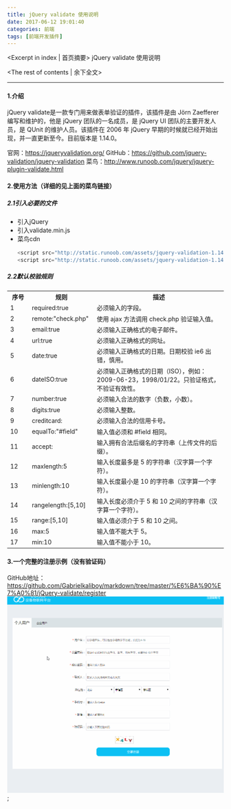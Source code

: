 ```yaml
---
title: jQuery validate 使用说明
date: 2017-06-12 19:01:40
categories: 前端
tags: [前端开发插件]
---
```

<Excerpt in index | 首页摘要> 
jQuery validate 使用说明
<!-- more -->
<The rest of contents | 余下全文>

-----
#### 1.介绍
jQuery validate是一款专门用来做表单验证的插件，该插件是由 Jörn Zaefferer 编写和维护的，他是 jQuery 团队的一名成员，是 jQuery UI 团队的主要开发人员，是 QUnit 的维护人员。该插件在 2006 年 jQuery 早期的时候就已经开始出现，并一直更新至今。目前版本是 1.14.0。

官网：https://jqueryvalidation.org/
GitHub：https://github.com/jquery-validation/jquery-validation
菜鸟：http://www.runoob.com/jquery/jquery-plugin-validate.html

#### 2.使用方法（详细的见上面的菜鸟链接）
##### 2.1引入必要的文件
- 引入jQuery
- 引入validate.min.js
- 菜鸟cdn
	```javascript
	<script src="http://static.runoob.com/assets/jquery-validation-1.14.0/lib/jquery.js"></script>
	<script src="http://static.runoob.com/assets/jquery-validation-1.14.0/dist/jquery.validate.min.js"></script>
	```

##### 2.2默认校验规则
<table class="reference">
<tbody><tr>
	<th width="10%">序号</th>
	<th width="30%">规则</th>
    <th width="60%">描述</th>
</tr>
<tr>
	<td>1</td>
    <td>required:true</td>
	<td>必须输入的字段。</td>
</tr>
<tr>
	<td>2</td>
    <td>remote:"check.php"</td>
	<td>使用 ajax 方法调用 check.php 验证输入值。</td>
</tr>
<tr>
	<td>3</td>
    <td>email:true</td>
	<td>必须输入正确格式的电子邮件。</td>
</tr>
<tr>
	<td>4</td>
    <td>url:true</td>
	<td>必须输入正确格式的网址。</td>
</tr>
<tr>
	<td>5</td>
    <td>date:true</td>
	<td>必须输入正确格式的日期。日期校验 ie6 出错，慎用。</td>
</tr>
<tr>
	<td>6</td>
    <td>dateISO:true</td>
	<td>必须输入正确格式的日期（ISO），例如：2009-06-23，1998/01/22。只验证格式，不验证有效性。</td>
</tr>
<tr>
	<td>7</td>
    <td>number:true</td>
	<td>必须输入合法的数字（负数，小数）。</td>
</tr>
<tr>
	<td>8</td>
    <td>digits:true</td>
	<td>必须输入整数。</td>
</tr>
<tr>
	<td>9</td>
    <td>creditcard:</td>
	<td>必须输入合法的信用卡号。</td>
</tr>
<tr>
	<td>10</td>
    <td>equalTo:"#field"</td>
	<td>输入值必须和 #field 相同。</td>
</tr>
<tr>
	<td>11</td>
    <td>accept:</td>
	<td>输入拥有合法后缀名的字符串（上传文件的后缀）。</td>
</tr>
<tr>
	<td>12</td>
    <td>maxlength:5</td>
	<td>输入长度最多是 5 的字符串（汉字算一个字符）。</td>
</tr>
<tr>
	<td>13</td>
    <td>minlength:10</td>
	<td>输入长度最小是 10 的字符串（汉字算一个字符）。</td>
</tr>
<tr>
	<td>14</td>
    <td>rangelength:[5,10]</td>
	<td>输入长度必须介于 5 和 10 之间的字符串（汉字算一个字符）。</td>
</tr>
<tr>
	<td>15</td>
    <td>range:[5,10]</td>
	<td>输入值必须介于 5 和 10 之间。</td>
</tr>
<tr>
	<td>16</td>
    <td>max:5</td>
	<td>输入值不能大于 5。</td>
</tr>
<tr>
	<td>17</td>
    <td>min:10</td>
	<td>输入值不能小于 10。</td>
</tr>
</tbody></table>


#### 3.一个完整的注册示例（没有验证码）
GitHub地址：https://github.com/Gabrielkaliboy/markdown/tree/master/%E6%BA%90%E7%A0%81/jQuery-validate/register
![](jQueryValidate/1.gif);